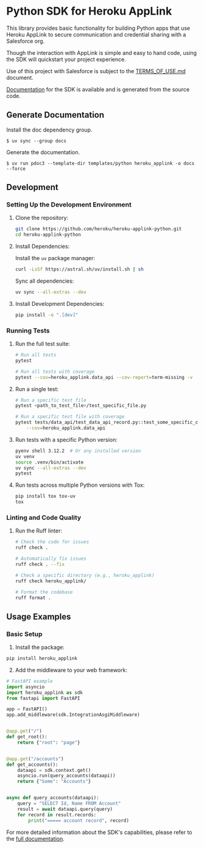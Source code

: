 # Python SDK for Heroku AppLink

This library provides basic functionality for building Python apps that use
Heroku AppLink to secure communication and credential sharing with a Salesforce
org.

Though the interaction with AppLink is simple and easy to hand code, using the
SDK will quickstart your project experience.

Use of this project with Salesforce is subject to the [TERMS_OF_USE.md](TERMS_OF_USE.md) document.

[Documentation](docs/heroku_applink/index.md) for the SDK is available and is generated
from the source code.

## Generate Documentation

Install the doc dependency group.

```shell
$ uv sync --group docs
```

Generate the documentation.

```shell
$ uv run pdoc3 --template-dir templates/python heroku_applink -o docs --force
```

## Development

### Setting Up the Development Environment

1. Clone the repository:

    ```bash
    git clone https://github.com/heroku/heroku-applink-python.git
    cd heroku-applink-python
    ```

2. Install Dependencies:

    Install the `uv` package manager:

    ```bash
    curl -LsSf https://astral.sh/uv/install.sh | sh
    ```

    Sync all dependencies:

    ```bash
    uv sync --all-extras --dev
    ```

3. Install Development Dependencies:

    ```bash
    pip install -e ".[dev]"
    ```

### Running Tests

1. Run the full test suite:

    ```bash
    # Run all tests
    pytest

    # Run all tests with coverage
    pytest --cov=heroku_applink.data_api --cov-report=term-missing -v
    ```

2. Run a single test:

    ```bash
    # Run a specific test file
    pytest <path_to_test_file>/test_specific_file.py

    # Run a specific test file with coverage
    pytest tests/data_api/test_data_api_record.py::test_some_specific_case \
        --cov=heroku_applink.data_api
    ```

3. Run tests with a specific Python version:

    ```bash
    pyenv shell 3.12.2  # Or any installed version
    uv venv
    source .venv/bin/activate
    uv sync --all-extras --dev
    pytest
    ```

4. Run tests across multiple Python versions with Tox:

    ```bash
    pip install tox tox-uv
    tox
    ```

### Linting and Code Quality

1. Run the Ruff linter:

    ```bash
    # Check the code for issues
    ruff check .

    # Automatically fix issues
    ruff check . --fix

    # Check a specific directory (e.g., heroku_applink)
    ruff check heroku_applink/

    # Format the codebase
    ruff format .
    ```

## Usage Examples

### Basic Setup

1. Install the package:
```bash
pip install heroku_applink
```

2. Add the middleware to your web framework:

```python
# FastAPI example
import asyncio
import heroku_applink as sdk
from fastapi import FastAPI

app = FastAPI()
app.add_middleware(sdk.IntegrationAsgiMiddleware)


@app.get("/")
def get_root():
    return {"root": "page"}


@app.get("/accounts")
def get_accounts():
    dataapi = sdk.context.get()
    asyncio.run(query_accounts(dataapi))
    return {"Some": "Accounts"}


async def query_accounts(dataapi):
    query = "SELECT Id, Name FROM Account"
    result = await dataapi.query(query)
    for record in result.records:
        print("===== account record", record)
```

For more detailed information about the SDK's capabilities, please refer to the [full documentation](docs/).
